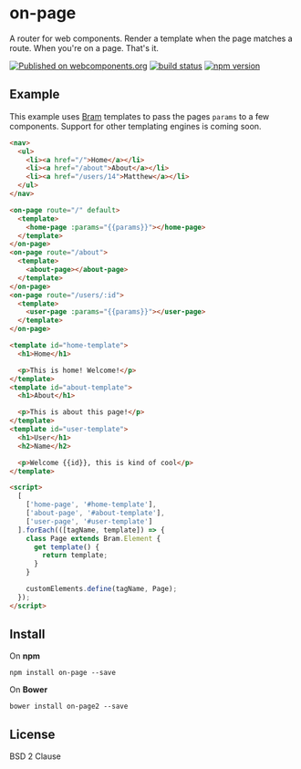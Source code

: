 # on-page

A router for web components. Render a template when the page matches a route. When you're on a page. That's it.

[![Published on webcomponents.org](https://img.shields.io/badge/webcomponents.org-published-blue.svg)](https://www.webcomponents.org/element/matthewp/on-page)
[![build status](https://img.shields.io/travis/matthewp/on-page/master.svg?style=flat-square)](https://travis-ci.org/matthewp/on-page)
[![npm version](https://img.shields.io/npm/v/on-page.svg?style=flat-square)](https://www.npmjs.com/package/on-page)



## Example

This example uses [Bram](https://github.com/matthewp/bram) templates to pass the pages `params` to a few components. Support for other templating engines is coming soon.

<!--
```
<custom-element-demo>
  <template>
    <link rel="import" href="./on-page.html">
    <next-code-block></next-code-block>
  </template>
</custom-element-demo>
```
-->
```html
<nav>
  <ul>
    <li><a href="/">Home</a></li>
    <li><a href="/about">About</a></li>
    <li><a href="/users/14">Matthew</a></li>
  </ul>
</nav>

<on-page route="/" default>
  <template>
    <home-page :params="{{params}}"></home-page>
  </template>
</on-page>
<on-page route="/about">
  <template>
    <about-page></about-page>
  </template>
</on-page>
<on-page route="/users/:id">
  <template>
    <user-page :params="{{params}}"></user-page>
  </template>
</on-page>

<template id="home-template">
  <h1>Home</h1>

  <p>This is home! Welcome!</p>
</template>
<template id="about-template">
  <h1>About</h1>

  <p>This is about this page!</p>
</template>
<template id="user-template">
  <h1>User</h1>
  <h2>Name</h2>

  <p>Welcome {{id}}, this is kind of cool</p>
</template>

<script>
  [
    ['home-page', '#home-template'],
    ['about-page', '#about-template'],
    ['user-page', '#user-template']
  ].forEach(([tagName, template]) => {
    class Page extends Bram.Element {
      get template() {
        return template;
      }
    }

    customElements.define(tagName, Page);
  });
</script>
```

## Install

On **npm**

```shell
npm install on-page --save
```

On **Bower**

```shell
bower install on-page2 --save
```

## License

BSD 2 Clause
